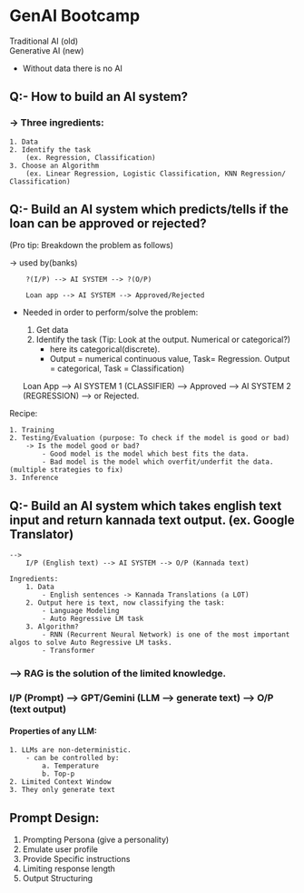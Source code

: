 # GenAI Bootcamp

Traditional AI (old)    
Generative AI (new)

- Without data there is no AI

## Q:- How to build an AI system? 
###        -> Three ingredients:
    1. Data
    2. Identify the task 
        (ex. Regression, Classification)
    3. Choose an Algorithm 
        (ex. Linear Regression, Logistic Classification, KNN Regression/ Classification)

## Q:- Build an AI system which predicts/tells if the loan can be approved or rejected? 
(Pro tip: Breakdown the problem as follows)

-> used by(banks)

        ?(I/P) --> AI SYSTEM --> ?(O/P)

        Loan app --> AI SYSTEM --> Approved/Rejected 

- Needed in order to perform/solve the problem:
    1. Get data
    2. Identify the task (Tip: Look at the output. Numerical or categorical?)
        - here its categorical(discrete).
        - Output = numerical continuous value, Task= Regression. Output = categorical, Task = Classification)


    Loan App --> AI SYSTEM 1 (CLASSIFIER) --> Approved --> AI SYSTEM 2 (REGRESSION)
                                            --> or Rejected. 

Recipe:

    1. Training
    2. Testing/Evaluation (purpose: To check if the model is good or bad)
        -> Is the model good or bad? 
            - Good model is the model which best fits the data. 
            - Bad model is the model which overfit/underfit the data. (multiple strategies to fix)
    3. Inference


## Q:- Build an AI system which takes english text input and return kannada text output. (ex. Google Translator) 
    --> 
        I/P (English text) --> AI SYSTEM --> O/P (Kannada text) 

    Ingredients: 
        1. Data
            - English sentences -> Kannada Translations (a LOT)
        2. Output here is text, now classifying the task:
            - Language Modeling 
            - Auto Regressive LM task
        3. Algorithm? 
            - RNN (Recurrent Neural Network) is one of the most important algos to solve Auto Regressive LM tasks.
            - Transformer


### --> RAG is the solution of the limited knowledge.

### I/P (Prompt) --> GPT/Gemini (LLM --> generate text) --> O/P (text output)

#### Properties of any LLM: 
    
    1. LLMs are non-deterministic. 
        - can be controlled by:
            a. Temperature
            b. Top-p
    2. Limited Context Window
    3. They only generate text

## Prompt Design: 
1. Prompting Persona (give a personality)
2. Emulate user profile
3. Provide Specific instructions
4. Limiting response length
5. Output Structuring